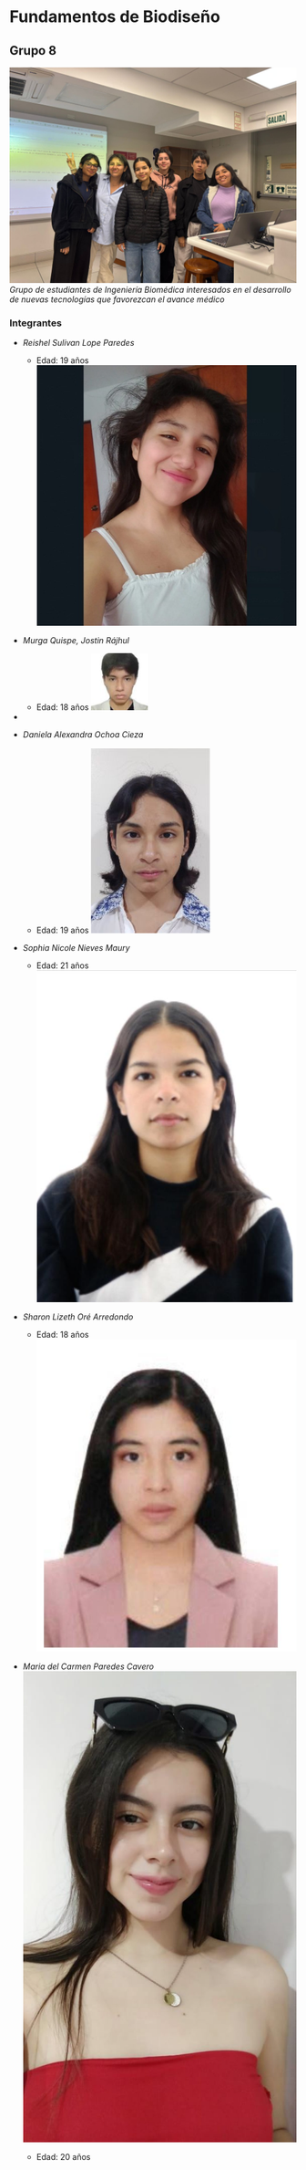 # Fundamentos de Biodiseño  
## Grupo 8
![Imagen GRUPAL](https://github.com/reishelsulivan/funbio/blob/main/2c069289-7bae-46af-8dbd-feee26bf4829.jpg)
*Grupo de estudiantes de Ingeniería Biomédica interesados en el desarrollo de nuevas tecnologías que favorezcan el avance médico*

### Integrantes

- *Reishel Sulivan Lope Paredes*
  - Edad: 19 años
 ![Imagen REISHEL](https://github.com/reishelsulivan/funbio/blob/main/FOTO.jfif)

- *Murga Quispe, Jostin Rájhul*
  - Edad: 18 años
 ![Imagen JOSTIN](https://github.com/reishelsulivan/funbio/blob/main/WhatsApp%20Image%202025-08-20%20at%204.52.35%20PM%20(1).jpeg)
- 
- *Daniela Alexandra Ochoa Cieza*
  - Edad: 19 años
 ![Imagen DANIELA](https://github.com/reishelsulivan/funbio/blob/main/FOTO%20DANIELA.jpg)
  
- *Sophia Nicole Nieves Maury*
  - Edad: 21 años
 ![Imagen NICOLE](https://github.com/reishelsulivan/funbio/blob/main/WhatsApp%20Image%202025-08-20%20at%205.28.49%20PM.jpeg)

- *Sharon Lizeth Oré Arredondo*
  - Edad: 18 años
 ![Imagen LIZETH](https://github.com/reishelsulivan/funbio/blob/main/FOTO%20SHARON.jpg)

- *Maria del Carmen Paredes Cavero*
 ![Imagen MARIA](https://github.com/reishelsulivan/funbio/blob/main/WhatsApp%20Image%202025-08-20%20at%205.29.57%20PM.jpeg)
  - Edad: 20 años

